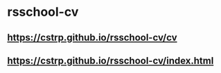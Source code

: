# rsschool-cv
## https://cstrp.github.io/rsschool-cv/cv
## https://cstrp.github.io/rsschool-cv/index.html
